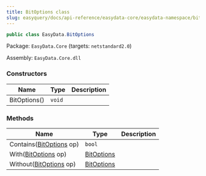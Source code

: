 ```yaml
---
title: BitOptions class
slug: easyquery/docs/api-reference/easydata-core/easydata-namespace/bitoptions-class
---
```



```csharp
public class EasyData.BitOptions

```
Package: `EasyData.Core` (targets: `netstandard2.0`)

Assembly: `EasyData.Core.dll`

### Constructors

| Name | Type | Description | 
| --- | --- | --- | 
| BitOptions() | `void` |  | 


### Methods

| Name | Type | Description | 
| --- | --- | --- | 
| Contains([BitOptions](/api-reference/easydata-core/easydata-namespace/bitoptions-class) op) | `bool` |  | 
| With([BitOptions](/api-reference/easydata-core/easydata-namespace/bitoptions-class) op) | [BitOptions](/api-reference/easydata-core/easydata-namespace/bitoptions-class) |  | 
| Without([BitOptions](/api-reference/easydata-core/easydata-namespace/bitoptions-class) op) | [BitOptions](/api-reference/easydata-core/easydata-namespace/bitoptions-class) |  |